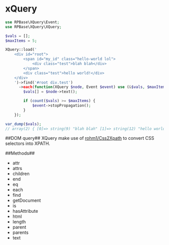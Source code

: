 xQuery
======

```php
use RPBase\XQuery\Event;
use RPBase\XQuery\XQuery;

$vals = [];
$maxItems = 5;

XQuery::load('
    <div id="root">
        <span id="my_id" class="hello-world lol">
            <div class="test">blah blah</div>
        </span>
        <div class="test">hello world!</div>
    </div>
    ')->find('#root div.test')
      ->each(function(XQuery $node, Event $event) use (&$vals, $maxItems) {
        $vals[] = $node->text();

        if (count($vals) >= $maxItems) {
            $event->stopPropagation();
        }
    });

var_dump($vals);
// array(2) { [0]=> string(9) "blah blah" [1]=> string(12) "hello world!" }
```

##DOM query##
XQuery make use of [rohm1/Css2Xpath](https://github.com/rohm1/Css2Xpath) to convert CSS selectors into XPATH.

##Methods##
 * attr
 * attrs
 * children
 * end
 * eq
 * each
 * find
 * getDocument
 * is
 * hasAttribute
 * html
 * length
 * parent
 * parents
 * text
